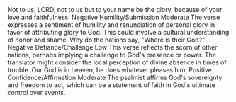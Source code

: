 <sentimentAnalysis>
    <psalm number="115">
        <verse number="1">
            <text>Not to us, LORD, not to us but to your name be the glory, because of your love and faithfulness.</text>
            <polarity>Negative</polarity>
            <emotion>Humility/Submission</emotion>
            <intensity>Moderate</intensity>
            <context>The verse expresses a sentiment of humility and renunciation of personal glory in favor of attributing glory to God. This could involve a cultural understanding of honor and shame.</context>
        </verse>
        <verse number="2">
            <text>Why do the nations say, "Where is their God?"</text>
            <polarity>Negative</polarity>
            <emotion>Defiance/Challenge</emotion>
            <intensity>Low</intensity>
            <context>This verse reflects the scorn of other nations, perhaps implying a challenge to God's presence or power. The translator might consider the local perception of divine absence in times of trouble.</context>
        </verse>
        <verse number="3">
            <text>Our God is in heaven; he does whatever pleases him.</text>
            <polarity>Positive</polarity>
            <emotion>Confidence/Affirmation</emotion>
            <intensity>Moderate</intensity>
            <context>The psalmist affirms God's sovereignty and freedom to act, which can be a statement of faith in God's ultimate control over events.</context>
        </verse>
        <!-- Additional verses would follow the same pattern -->
    </psalm>
</sentimentAnalysis>